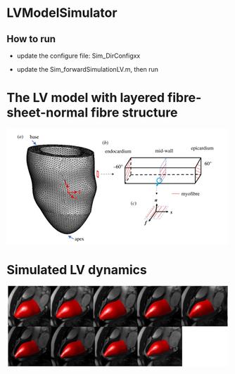# LVModelSimulator

## How to run
* update the configure file: Sim_DirConfigxx

* update the Sim_forwardSimulationLV.m, then run


# The LV model with layered fibre-sheet-normal fibre structure
<img src="../Figures/LVMechanicsModel.PNG" width="600">

# Simulated LV dynamics
<img src="../Figures/overlapedLVEndoSurface_MRI.png" width="600">

